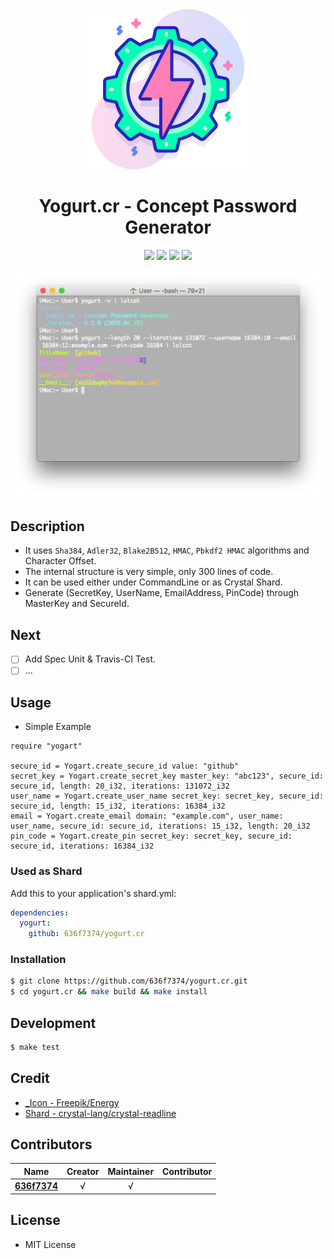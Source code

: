 <div align = "center"><img src="images/icon.png" width="256" height="256" /></div>

<div align = "center">
  <h1>Yogurt.cr - Concept Password Generator</h1>
</div>

<p align="center">
  <a href="https://crystal-lang.org">
    <img src="https://img.shields.io/badge/built%20with-crystal-000000.svg" /></a>
  <a href="https://github.com/636f7374/yogurt.cr/actions">
    <img src="https://github.com/636f7374/yogurt.cr/workflows/Continuous%20Integration/badge.svg" /></a>
  <a href="https://github.com/636f7374/yogurt.cr/releases">
    <img src="https://img.shields.io/github/release/636f7374/yogurt.cr.svg" /></a>
  <a href="https://github.com/636f7374/yogurt.cr/blob/master/license">
  	<img src="https://img.shields.io/github/license/636f7374/yogurt.cr.svg"></a>
</p>

<div align = "center"><a href="#"><img src="images/terminal.png"></a></div>

## Description

* It uses `Sha384`, `Adler32`, `Blake2B512`, `HMAC`, `Pbkdf2 HMAC` algorithms and Character Offset.
* The internal structure is very simple, only 300 lines of code.
* It can be used either under CommandLine or as Crystal Shard.
* Generate (SecretKey, UserName, EmailAddress, PinCode) through MasterKey and SecureId.

## Next

* [ ] Add Spec Unit & Travis-CI Test.
* [ ] ...

## Usage

* Simple Example

```crystal
require "yogart"

secure_id = Yogart.create_secure_id value: "github"
secret_key = Yogart.create_secret_key master_key: "abc123", secure_id: secure_id, length: 20_i32, iterations: 131072_i32
user_name = Yogart.create_user_name secret_key: secret_key, secure_id: secure_id, length: 15_i32, iterations: 16384_i32
email = Yogart.create_email domain: "example.com", user_name: user_name, secure_id: secure_id, iterations: 15_i32, length: 20_i32
pin_code = Yogart.create_pin secret_key: secret_key, secure_id: secure_id, iterations: 16384_i32
```

### Used as Shard

Add this to your application's shard.yml:

```yaml
dependencies:
  yogurt:
    github: 636f7374/yogurt.cr
```

### Installation

```bash
$ git clone https://github.com/636f7374/yogurt.cr.git
$ cd yogurt.cr && make build && make install
```

## Development

```bash
$ make test
```

## Credit

* [\_Icon - Freepik/Energy](https://www.flaticon.com/packs/sustainable-energy-46)
* [Shard - crystal-lang/crystal-readline](https://github.com/crystal-lang/crystal-readline)

## Contributors

|Name|Creator|Maintainer|Contributor|
|:---:|:---:|:---:|:---:|
|**[636f7374](https://github.com/636f7374)**|√|√||

## License

* MIT License
